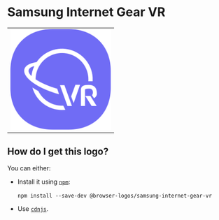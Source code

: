 # Samsung Internet Gear VR

<table>
    <tr height=240>
        <td>
            <a href="https://github.com/alrra/browser-logos/tree/5a3dc25a5345fd5706ed4362cb6e87286ecc3cb4/src/samsung-internet-gear-vr">
                <img width=230 src="https://raw.githubusercontent.com/alrra/browser-logos/5a3dc25a5345fd5706ed4362cb6e87286ecc3cb4/src/samsung-internet-gear-vr/samsung-internet-gear-vr.svg?sanitize=true" alt="Samsung Internet Gear VR browser logo">
            </a>
        </td>
    </tr>
</table>

## How do I get this logo?

You can either:

* Install it using [`npm`][npm]:

  `npm install --save-dev @browser-logos/samsung-internet-gear-vr`

* Use [`cdnjs`][cdnjs].

<!-- Link labels: -->

[cdnjs]: https://cdnjs.com/libraries/browser-logos
[npm]: https://www.npmjs.com/
